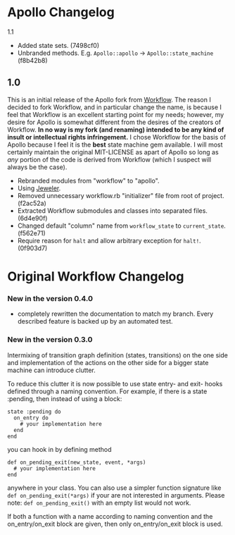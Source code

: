 Apollo Changelog
================

1.1

* Added state sets. (7498cf0)
* Unbranded methods. E.g. `Apollo::apollo` -> `Apollo::state_machine` (f8b42b8)

1.0
---
This is an initial release of the Apollo fork from [Workflow](http://github.com/geekq/workflow).  The reason I decided to fork Workflow, and in particular change the name, is because I feel that Workflow is an excellent starting point for my needs; however, my desire for Apollo is somewhat different from the desires of the creators of Workflow.  **In no way is my fork (and renaming) intended to be any kind of insult or intellectual rights infringement.**  I chose Workflow for the basis of Apollo because I feel it is the **best** state machine gem available.  I will most certainly maintain the original MIT-LICENSE as apart of Apollo so long as *any* portion of the code is derived from Workflow (which I suspect will always be the case).

* Rebranded modules from "workflow" to "apollo".
* Using [Jeweler](http://github.com/technicalpickles/jeweler).
* Removed unnecessary workflow.rb "initializer" file from root of project. (f2ac52a)
* Extracted Workflow submodules and classes into separated files. (6d4e90f)
* Changed default "column" name from `workflow_state` to `current_state`. (f562e71)
* Require reason for `halt` and allow arbitrary exception for `halt!`. (0f903d7)

Original Workflow Changelog
===========================

### New in the version 0.4.0

* completely rewritten the documentation to match my branch. Every
  described feature is backed up by an automated test.

### New in the version 0.3.0

Intermixing of transition graph definition (states, transitions)
on the one side and implementation of the actions on the other side
for a bigger state machine can introduce clutter.

To reduce this clutter it is now possible to use state entry- and 
exit- hooks defined through a naming convention. For example, if there
is a state :pending, then instead of using a
block:

    state :pending do
      on_entry do
        # your implementation here
      end
    end

you can hook in by defining method 

    def on_pending_exit(new_state, event, *args)
      # your implementation here
    end

anywhere in your class. You can also use a simpler function signature
like `def on_pending_exit(*args)` if your are not interested in
arguments.  Please note: `def on_pending_exit()` with an empty list
would not work.

If both a function with a name according to naming convention and the 
on_entry/on_exit block are given, then only on_entry/on_exit block is used.
